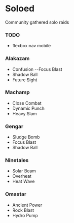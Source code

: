 # Soloed

Community gathered solo raids

### TODO

- flexbox nav mobile

### Alakazam

- Confusion
--Focus Blast
- Shadow Ball
- Future Sight

### Machamp

- Close Combat
- Dynamic Punch
- Heavy Slam

### Gengar

- Sludge Bomb
- Focus Blast
- Shadow Ball

### Ninetales

- Solar Beam
- Overheat
- Heat Wave

### Omastar

- Ancient Power
- Rock Blast
- Hydro Pump

